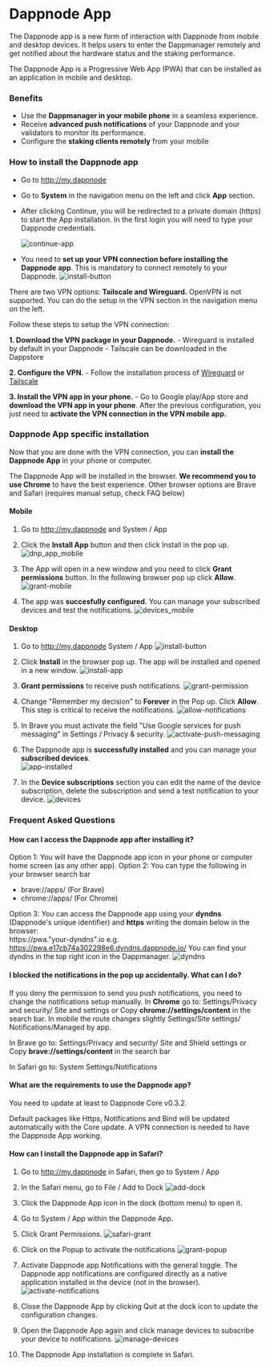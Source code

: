 # Dappnode App

The Dappnode app is a new form of interaction with Dappnode from mobile and desktop devices.  It helps users to enter the Dappmanager remotely and get notified about the hardware status and the staking performance.

The Dappnode App is a Progressive Web App (PWA) that can be installed as an application in mobile and desktop. 

### Benefits
- Use the **Dappmanager in your mobile phone** in a seamless experience. 
- Receive **advanced push notifications** of your Dappnode and your validators to monitor its performance.
- Configure the **staking clients remotely** from your mobile


### How to install the Dappnode app
- Go to http://my.dappnode
- Go to **System** in the navigation menu on the left and click **App** section. 
- After clicking Continue, you will be redirected to a private domain (https) to start the App installation. In the first login you will need to type your Dappnode credentials. 

    ![continue-app](/img/continue-app.png)

- You need to **set up your VPN connection before installing the Dappnode app**. This is mandatory to connect remotely to your Dappnode.
![install-button](/img/install-button.png)


There are two VPN options: **Tailscale and Wireguard.** OpenVPN is not supported. 
You can do the setup in the VPN section in the navigation menu on the left.

Follow these steps to setup the VPN connection: 

**1. Download the VPN package in your Dappnode.**
    - Wireguard is installed by default in your Dappnode
    - Tailscale can be downloaded in the Dappstore
    
**2. Configure the VPN.**
    - Follow the installation process of [Wireguard](https://docs.dappnode.io/docs/user/access-your-dappnode/vpn/wireguard) or [Tailscale](https://docs.dappnode.io/docs/user/access-your-dappnode/vpn/tailscale)
    
**3. Install the VPN app in your phone.**
    - Go to Google play/App store and **download the VPN app in your phone**. After the previous configuration, you just need to **activate the VPN connection in the VPN mobile app.** 
    
### Dappnode App specific installation

Now that you are done with the VPN connection, you can **install the Dappnode App** in your phone or computer. 

The Dappnode App will be installed in the browser. **We recommend you to use Chrome** to have the best experience. Other browser options are Brave and Safari (requires manual setup, check FAQ below)


#### Mobile
1. Go to http://my.dappnode and System / App

2. Click the **Install App** button and then click Install in the pop up. 
![dnp_app_mobile](/img/dnp-app-mobile.png)

3. The App will open in a new window and you need to click **Grant permissions** button. In the following browser pop up click **Allow**.
![grant-mobile](/img/grant-mobile.png)

4. The app was **succesfully configured**. You can manage your subscribed devices and test the notifications.
![devices_mobile](/img/devices-mobile.png)
    


#### Desktop
1. Go to http://my.dappnode System / App
![install-button](/img/install-button.png)


2. Click **Install** in the browser pop up. The app will be installed and opened in a new window.
![install-app](/img/install-app.png)

3. **Grant permissions** to receive push notifications. 
![grant-permission](/img/grant-permission.png)

4. Change "Remember my decision" to **Forever** in the Pop up. Click **Allow**. This step is critical to receive the notifications. 
![allow-notifications](/img/allow-notifications.png)

5. In Brave you must activate the field "Use Google services for push messaging" in Settings / Privacy & security. 
![activate-push-messaging](/img/brave-settings.png)

6. The Dappnode app is **successfully installed** and you can manage your **subscribed devices**.  
![app-installed](/img/app-installed.png)

7. In the **Device subscriptions** section you can edit the name of the device subscription, delete the subscription and send a test notification to your device. 
![devices](/img/devices.png)


### Frequent Asked Questions

#### How can I access the Dappnode app after installing it?
Option 1: You will have the Dappnode app icon in your phone or computer home screen (as any other app). 
Option 2: You can type the following in your browser search bar 
- brave://apps/ (For Brave)
- chrome://apps/ (For Chrome)

Option 3: You can access the Dappnode app using your **dyndns** (Dappnode's unique identifier) and **https** writing the domain below in the browser:  
https://pwa."your-dyndns".io
e.g. https://pwa.e17cb74a302298e6.dyndns.dappnode.io/
You can find your dyndns in the top right icon in the Dappmanager.
![dyndns](/img/dyndns.png)


#### I blocked the notifications in the pop up accidentally. What can I do?
If you deny the permission to send you push notifications, you need to change the notifications setup manually.
In **Chrome** go to: Settings/Privacy and security/ Site and settings or Copy **chrome://settings/content** in the search bar. In mobile the route changes slightly Settings/Site settings/ Notifications/Managed by app. 

In Brave go to: Settings/Privacy and security/ Site and Shield settings or Copy **brave://settings/content** in the search bar

In Safari go to: System Settings/Notifications
 
#### What are the requirements to use the Dappnode app?

You need to update at least to Dappnode Core v0.3.2.

Default packages like Https, Notifications and Bind will be updated automatically with the Core update.
A VPN connection is needed to have the Dappnode App working.

#### How can I install the Dappnode app in Safari?

1. Go to http://my.dappnode in Safari, then go to System / App 
2. In the Safari menu, go to File / Add to Dock
![add-dock](/img/add-dock.png)

3. Click the Dappnode App icon in the dock (bottom menu) to open it.
4. Go to System / App within the Dappnode App. 
5. Click Grant Permissions.
![safari-grant](/img/safari-grant.png)

6. Click on the Popup to activate the notifications
![grant-popup](/img/grant-popup.png)

7. Activate Dappnode app Notifications with the general toggle. The Dappnode app notifications are configured directly as a native application installed in the device (not in the browser).
![activate-notifications](/img/activate-notifications.png)

8. Close the Dappnode App by clicking Quit at the dock icon to update the configuration changes.
    
9. Open the Dappnode App again and click manage devices to subscribe your device to notifications. 
![manage-devices](/img/manage-devices.png)

10. The Dappnode App installation is complete in Safari. 